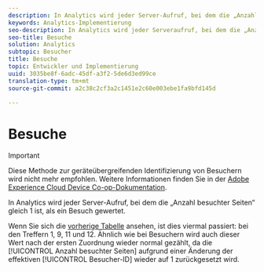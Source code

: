 ```yaml
---
description: In Analytics wird jeder Server-Aufruf, bei dem die „Anzahl besuchter Seiten“ gleich 1 ist, als ein Besuch gewertet.
keywords: Analytics-Implementierung
seo-description: In Analytics wird jeder Serveraufruf, bei dem die „Anzahl besuchter Seiten“ gleich 1 ist, als ein Besuch gewertet.
seo-title: Besuche
solution: Analytics
subtopic: Besucher
title: Besuche
topic: Entwickler und Implementierung
uuid: 3035be8f-6adc-45df-a3f2-5de6d3ed99ce
translation-type: tm+mt
source-git-commit: a2c38c2cf3a2c1451e2c60e003ebe1fa9bfd145d

---
```



# Besuche

>[!IMPORTANT]
>
>Diese Methode zur geräteübergreifenden Identifizierung von Besuchern wird nicht mehr empfohlen. Weitere Informationen finden Sie in der [Adobe Experience Cloud Device Co-op-Dokumentation](https://marketing.adobe.com/resources/help/en_US/mcdc/).

In Analytics wird jeder Server-Aufruf, bei dem die „Anzahl besuchter Seiten“ gleich 1 ist, als ein Besuch gewertet.

Wenn Sie sich die [vorherige Tabelle](../../../implement/js-implementation/xdevice-visid/visit-example.md#concept_E3B32B8E539F4FDC8E3FA872328B87BA) ansehen, ist dies viermal passiert: bei den Treffern 1, 9, 11 und 12. Ähnlich wie bei Besuchern wird auch dieser Wert nach der ersten Zuordnung wieder normal gezählt, da die [!UICONTROL Anzahl besuchter Seiten] aufgrund einer Änderung der effektiven [!UICONTROL Besucher-ID] wieder auf 1 zurückgesetzt wird.
